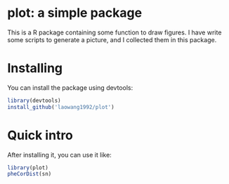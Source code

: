 # plot: a simple package
This is a R package containing some function to draw figures. I have write some scripts to generate a picture, and I collected them in this package.
# Installing
You can install the package using devtools:
```R
library(devtools)
install_github('laowang1992/plot')
```
# Quick intro
After installing it, you can use it like:
```R
library(plot)
pheCorDist(sn)
```